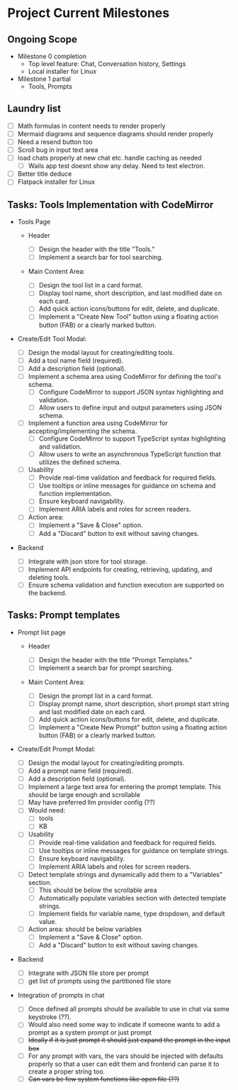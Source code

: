 # Project Current Milestones

## Ongoing Scope

- Milestone 0 completion
  - Top level feature: Chat, Conversation history, Settings
  - Local installer for Linux
- Milestone 1 partial
  - Tools, Prompts

## Laundry list

- [ ] Math formulas in content needs to render properly
- [ ] Mermaid diagrams and sequence diagrams should render properly
- [ ] Need a resend button too
- [ ] Scroll bug in input text area
- [ ] load chats properly at new chat etc. handle caching as needed
  - [ ] Wails app test doesnt show any delay. Need to test electron.
- [ ] Better title deduce
- [ ] Flatpack installer for Linux

## Tasks: Tools Implementation with CodeMirror

- Tools Page

  - Header

    - [ ] Design the header with the title "Tools."
    - [ ] Implement a search bar for tool searching.

  - Main Content Area:

    - [ ] Design the tool list in a card format.
    - [ ] Display tool name, short description, and last modified date on each card.
    - [ ] Add quick action icons/buttons for edit, delete, and duplicate.
    - [ ] Implement a "Create New Tool" button using a floating action button (FAB) or a clearly marked button.

- Create/Edit Tool Modal:

  - [ ] Design the modal layout for creating/editing tools.
  - [ ] Add a tool name field (required).
  - [ ] Add a description field (optional).
  - [ ] Implement a schema area using CodeMirror for defining the tool's schema.
    - [ ] Configure CodeMirror to support JSON syntax highlighting and validation.
    - [ ] Allow users to define input and output parameters using JSON schema.
  - [ ] Implement a function area using CodeMirror for accepting/implementing the schema.
    - [ ] Configure CodeMirror to support TypeScript syntax highlighting and validation.
    - [ ] Allow users to write an asynchronous TypeScript function that utilizes the defined schema.
  - [ ] Usability
    - [ ] Provide real-time validation and feedback for required fields.
    - [ ] Use tooltips or inline messages for guidance on schema and function implementation.
    - [ ] Ensure keyboard navigability.
    - [ ] Implement ARIA labels and roles for screen readers.
  - [ ] Action area:
    - [ ] Implement a "Save & Close" option.
    - [ ] Add a "Discard" button to exit without saving changes.

- Backend

  - [ ] Integrate with json store for tool storage.
  - [ ] Implement API endpoints for creating, retrieving, updating, and deleting tools.
  - [ ] Ensure schema validation and function execution are supported on the backend.

## Tasks: Prompt templates

- Prompt list page

  - Header

    - [ ] Design the header with the title "Prompt Templates."
    - [ ] Implement a search bar for prompt searching.

  - Main Content Area:

    - [ ] Design the prompt list in a card format.
    - [ ] Display prompt name, short description, short prompt start string and last modified date on each card.
    - [ ] Add quick action icons/buttons for edit, delete, and duplicate.
    - [ ] Implement a "Create New Prompt" button using a floating action button (FAB) or a clearly marked button.

- Create/Edit Prompt Modal:

  - [ ] Design the modal layout for creating/editing prompts.
  - [ ] Add a prompt name field (required).
  - [ ] Add a description field (optional).
  - [ ] Implement a large text area for entering the prompt template. This should be large enough and scrollable
  - [ ] May have preferred llm provider config (??)
  - [ ] Would need:
    - [ ] tools
    - [ ] KB
  - [ ] Usability
    - [ ] Provide real-time validation and feedback for required fields.
    - [ ] Use tooltips or inline messages for guidance on template strings.
    - [ ] Ensure keyboard navigability.
    - [ ] Implement ARIA labels and roles for screen readers.
  - [ ] Detect template strings and dynamically add them to a "Variables" section.
    - [ ] This should be below the scrollable area
    - [ ] Automatically populate variables section with detected template strings.
    - [ ] Implement fields for variable name, type dropdown, and default value.
  - [ ] Action area: should be below variables
    - [ ] Implement a "Save & Close" option.
    - [ ] Add a "Discard" button to exit without saving changes.

- Backend

  - [ ] Integrate with JSON file store per prompt
  - [ ] get list of prompts using the partitioned file store

- Integration of prompts in chat
  - [ ] Once defined all prompts should be available to use in chat via some keystroke (??).
  - [ ] Would also need some way to indicate if someone wants to add a prompt as a system prompt or just prompt
  - [ ] ~~Ideally if it is just prompt it should just expand the prompt in the input box~~
  - [ ] For any prompt with vars, the vars should be injected with defaults properly so that a user can edit them and frontend can parse it to create a proper string too.
  - [ ] ~~Can vars be few system functions like open file (??)~~
